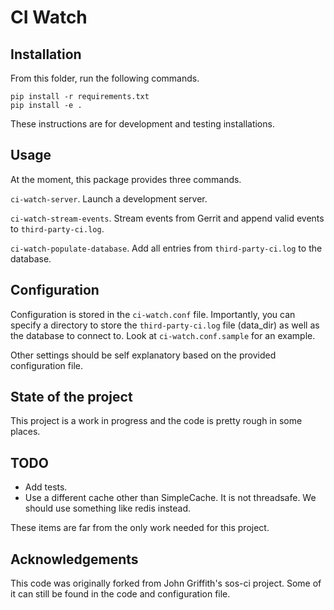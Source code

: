 # CI Watch

## Installation

From this folder, run the following commands.

```
pip install -r requirements.txt
pip install -e .
```

These instructions are for development and testing installations.

## Usage

At the moment, this package provides three commands.

`ci-watch-server`.
Launch a development server.

`ci-watch-stream-events`.
Stream events from Gerrit and append valid events to `third-party-ci.log`.

`ci-watch-populate-database`.
Add all entries from `third-party-ci.log` to the database.


## Configuration

Configuration is stored in the `ci-watch.conf` file. Importantly, you can
specify a directory to store the `third-party-ci.log` file (data\_dir) as well
as the database to connect to. Look at `ci-watch.conf.sample` for an example.

Other settings should be self explanatory based on the provided configuration
file.

## State of the project

This project is a work in progress and the code is pretty rough in some places.

## TODO

* Add tests.
* Use a different cache other than SimpleCache. It is not threadsafe. We
  should use something like redis instead.

These items are far from the only work needed for this project.


## Acknowledgements

This code was originally forked from John Griffith's sos-ci project. Some of it
can still be found in the code and configuration file.
